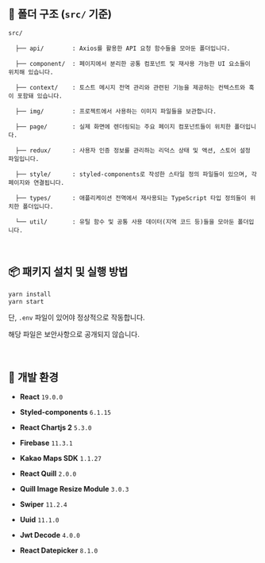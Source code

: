 ## 📁 폴더 구조 (`src/` 기준)

```
src/

  ├── api/        : Axios를 활용한 API 요청 함수들을 모아둔 폴더입니다.
  
  ├── component/  : 페이지에서 분리한 공통 컴포넌트 및 재사용 가능한 UI 요소들이 위치해 있습니다.
  
  ├── context/    : 토스트 메시지 전역 관리와 관련된 기능을 제공하는 컨텍스트와 훅이 포함돼 있습니다.
  
  ├── img/        : 프로젝트에서 사용하는 이미지 파일들을 보관합니다.
  
  ├── page/       : 실제 화면에 렌더링되는 주요 페이지 컴포넌트들이 위치한 폴더입니다.

  ├── redux/      : 사용자 인증 정보를 관리하는 리덕스 상태 및 액션, 스토어 설정 파일입니다.
  
  ├── style/      : styled-components로 작성한 스타일 정의 파일들이 있으며, 각 페이지와 연결됩니다.

  ├── types/      : 애플리케이션 전역에서 재사용되는 TypeScript 타입 정의들이 위치한 폴더입니다.
  
  └── util/       : 유틸 함수 및 공통 사용 데이터(지역 코드 등)들을 모아둔 폴더입니다.
```

<br/>

## 📦 패키지 설치 및 실행 방법

```bash
yarn install
yarn start
```

단, `.env` 파일이 있어야 정상적으로 작동합니다.

해당 파일은 보안사항으로 공개되지 않습니다.

<br/>

## 🧱 개발 환경

- **React** `19.0.0`

- **Styled-components** `6.1.15`

- **React Chartjs 2** `5.3.0`

- **Firebase** `11.3.1`

- **Kakao Maps SDK** `1.1.27`

- **React Quill** `2.0.0`

- **Quill Image Resize Module** `3.0.3`  

- **Swiper** `11.2.4`  

- **Uuid** `11.1.0`

- **Jwt Decode** `4.0.0`

- **React Datepicker** `8.1.0`